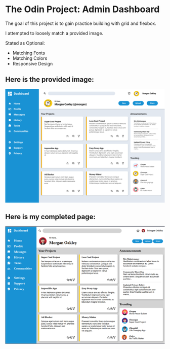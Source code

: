 # The Odin Project: Admin Dashboard

The goal of this project is to gain practice building with grid and flexbox.

I attempted to loosely match a provided image.

Stated as Optional:
* Matching Fonts
* Matching Colors
* Responsive Design

## Here is the provided image:

![The provided image](dashboard-project.png)

## Here is my completed page:

![Completed page](dashboard-project-COMPLETE.png)